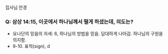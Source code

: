 집사님 안경
### Q: 삼상 14:15, 이곳에서 하나님께서 떨게 하셨는데, 의도는?
- 요나단의 믿음의 자세: 6, 하나님의 방법을 믿음. 담대하게 나아감. 하나님의 구원을 의지함.
- 9-10. 표적(sign), d
